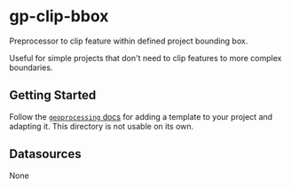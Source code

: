 # gp-clip-bbox

Preprocessor to clip feature within defined project bounding box.

Useful for simple projects that don't need to clip features to more complex boundaries.

## Getting Started

Follow the [`geoprocessing` docs](../../README.md#templates) for adding a template to your project and adapting it.  This directory is not usable on its own.

## Datasources

None
